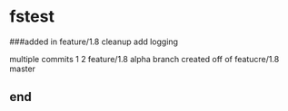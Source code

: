 # fstest
###added in feature/1.8
cleanup
add logging

multiple commits
1
2
feature/1.8
alpha branch created off of featucre/1.8
master
## end
